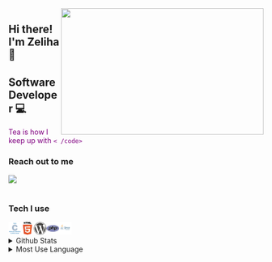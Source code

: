 <img src="https://media.giphy.com/media/fwbZnTftCXVocKzfxR/giphy.gif?cid=ecf05e47fta3ye6ab3e9tged01bnbi6v5gku35as31nx0f1x&rid=giphy.gif&ct=g" align="right" width="400" height="250">

## Hi there! I'm Zeliha  🙋

## Software Developer  💻

<font color="purple"> Tea is how I keep up with ```< /code>```</font>



### Reach out to me
[<img width="25" src="https://cdn.jsdelivr.net/npm/simple-icons@v5/icons/linkedin.svg" align="left" />][Linkedin]

<br/>
<br/>

### Tech I use

 <img src ="https://raw.githubusercontent.com/github/explore/f3e22f0dca2be955676bc70d6214b95b13354ee8/topics/c/c.png" align="left" width="25" height ="25">
 <img src ="https://raw.githubusercontent.com/github/explore/f3e22f0dca2be955676bc70d6214b95b13354ee8/topics/html/html.png" align="left" width="25" height ="25">

 <img src ="https://raw.githubusercontent.com/github/explore/f3e22f0dca2be955676bc70d6214b95b13354ee8/topics/wordpress/wordpress.png" align="left" width="25" height ="25">

<img src ="https://raw.githubusercontent.com/github/explore/f3e22f0dca2be955676bc70d6214b95b13354ee8/topics/php/php.png" align="left" width="25" height ="25">

<img src ="https://raw.githubusercontent.com/github/explore/f3e22f0dca2be955676bc70d6214b95b13354ee8/topics/java/java.png" width="25" height ="25">

<br/>

<details>
<summary>  Github Stats 
</summary>
<img src="https://github-readme-stats.vercel.app/api?username=ZelihaArslan&theme=radical">
</details>

<details>
<summary> Most Use Language 
</summary>
<img src="https://github-readme-stats.vercel.app/api/top-langs/?username=mustafacagri&layout=compact&theme=radical">
</details> 

[Linkedin]: https://www.linkedin.com/in/zeliha-arslan06/
